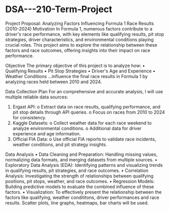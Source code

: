 # DSA---210-Term-Project
Project Proposal: Analyzing Factors Influencing Formula 1 Race Results (2010-2024)
Motivation
In Formula 1, numerous factors contribute to a driver's race performance, with key elements like qualifying results, pit stop strategies, driver characteristics, and environmental conditions playing crucial roles. This project aims to explore the relationship between these factors and race outcomes, offering insights into their impact on race performance.

Objective
The primary objective of this project is to analyze how:
•	Qualifying Results
•	Pit Stop Strategies
•	Driver's Age and Experience
•	Weather Conditions
...influence the final race results in Formula 1 by analyzing races held between 2010 and 2024.

Data Collection Plan
For an comprehensive and accurate analysis, I will use multiple reliable data sources:
1.	Ergast API:
o	Extract data on race results, qualifying performance, and pit stop details through API queries.
o	Focus on races from 2010 to 2024 for consistency.
2.	Kaggle Datasets:
o	Collect weather data for each race weekend to analyze environmental conditions.
o	Additional data for driver experience and age information.
3.	Official FIA Data:
o	Use official FIA reports to validate race incidents, weather conditions, and pit strategy insights.

Data Analysis
•	Data Cleaning and Preparation: Handling missing values, normalizing data formats, and merging datasets from multiple sources.
•	Exploratory Data Analysis (EDA): Identifying patterns and visualizing trends in qualifying results, pit strategies, and race outcomes.
•	Correlation Analysis: Investigating the strength of relationships between qualifying positions, pit stops, weather, and race outcomes.
•	Regression Models: Building predictive models to evaluate the combined influence of these factors.
•	Visualization: To effectively present the relationship between the factors like qualifying, weather condititons, driver performances and race results. Scatter plots, line graphs, heatmaps, bar charts will be used.

